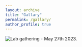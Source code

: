 ```yaml
---
layout: archive
title: "Gallary"
permalink: /gallary/
author_profile: true
---
```


![Lab gathering - May 27th 2023.](../images/outreach/lab_gathering1.jpg)
